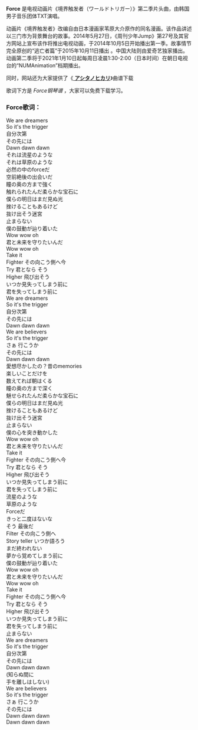 

**Force** 是电视动画片《境界触发者（ワールドトリガー）》第二季片头曲，由韩国男子音乐团体TXT演唱。

动画片《境界触发者》改编自由日本漫画家苇原大介原作的同名漫画。该作品讲述以三门市为背景舞台的故事。2014年5月27日，《周刊少年Jump》第27号及其官方网站上宣布该作将推出电视动画，于2014年10月5日开始播出第一季。故事情节完全原创的“逃亡者篇”于2015年10月11日播出
。中国大陆则由爱奇艺独家播出。动画第二季将于2021年1月10日起每周日凌晨1:30-2:00（日本时间）在朝日电视台的“NUMAnimation”档期播出。

同时，网站还为大家提供了《[ **アシタノヒカリ**](Music-6064-アシタノヒカリ-境界触发者主题曲.html "アシタノヒカリ")》曲谱下载

歌词下方是 _Force钢琴谱_ ，大家可以免费下载学习。

### Force歌词：

We are dreamers  
So it's the trigger  
自分次第  
その先には  
Dawn dawn dawn  
それは流星のような  
それは草原のような  
必然の中のforceだ  
空前絶後の出会いだ  
瞳の奥の方まで強く  
触れられたんだ柔らかな宝石に  
僕らの明日はまだ見ぬ光  
挫けることもあるけど  
抜け出そう迷宮  
止まらない  
僕の鼓動が辿り着いた  
Wow wow oh  
君と未来を守りたいんだ  
Wow wow oh  
Take it  
Fighter その向こう側へ今  
Try 君となら そう  
Higher 飛び出そう  
いつか見失ってしまう前に  
君を失ってしまう前に  
We are dreamers  
So it's the trigger  
自分次第  
その先には  
Dawn dawn dawn  
We are believers  
So it's the trigger  
さぁ 行こうか  
その先には  
Dawn dawn dawn  
愛想尽かしたの？昔のmemories  
楽しいことだけを  
数えてれば朝はくる  
瞳の奥の方まで深く  
魅せられたんだ柔らかな宝石に  
僕らの明日はまだ見ぬ光  
挫けることもあるけど  
抜け出そう迷宮  
止まらない  
僕の心を突き動かした  
Wow wow oh  
君と未来を守りたいんだ  
Take it  
Fighter その向こう側へ今  
Try 君となら そう  
Higher 飛び出そう  
いつか見失ってしまう前に  
君を失ってしまう前に  
流星のような  
草原のような  
Forceだ  
きっと二度はないな  
そう 最後だ  
Filter その向こう側へ  
Story teller いつか語ろう  
まだ終われない  
夢から覚めてしまう前に  
僕の鼓動が辿り着いた  
Wow wow oh  
君と未来を守りたいんだ  
Wow wow oh  
Take it  
Fighter その向こう側へ今  
Try 君となら そう  
Higher 飛び出そう  
いつか見失ってしまう前に  
君を失ってしまう前に  
止まらない  
We are dreamers  
So it's the trigger  
自分次第  
その先には  
Dawn dawn dawn  
(知らぬ間に  
手を離しはしない)  
We are believers  
So it's the trigger  
さぁ 行こうか  
その先には  
Dawn dawn dawn  
Dawn dawn dawn

